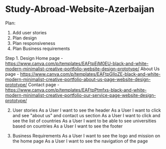 # Study-Abroad-Website-Azerbaijan
Plan:
1. Add user stories
2. Plan design
3. Plan responsiveness
4. Plan Business requirements

Step 1. Design 
Home page - https://www.canva.com/p/templates/EAFtpEjM0EU-black-and-white-modern-minimalist-creative-portfolio-website-design-prototype/
About Us page - https://www.canva.com/p/templates/EAFtpGlloZE-black-and-white-modern-minimalist-creative-portfolio-about-us-page-website-design-prototype/
Contact page - https://www.canva.com/p/templates/EAFtpPtmfxs-black-and-white-modern-minimalist-creative-portfolio-our-service-page-website-design-prototype/

2. User stories
   As a User I want to see the header
   As a User I want to click and see
   "about us" and contact us section
   As a User I want to click and see the list of countries
   As a User I want to be able to see universities based on countries
   As a User I want to see the footer
   
3. Business Requirements
   As a User I want to see the logo and mission on the home page
   As a User I want to see the navigation of the page












